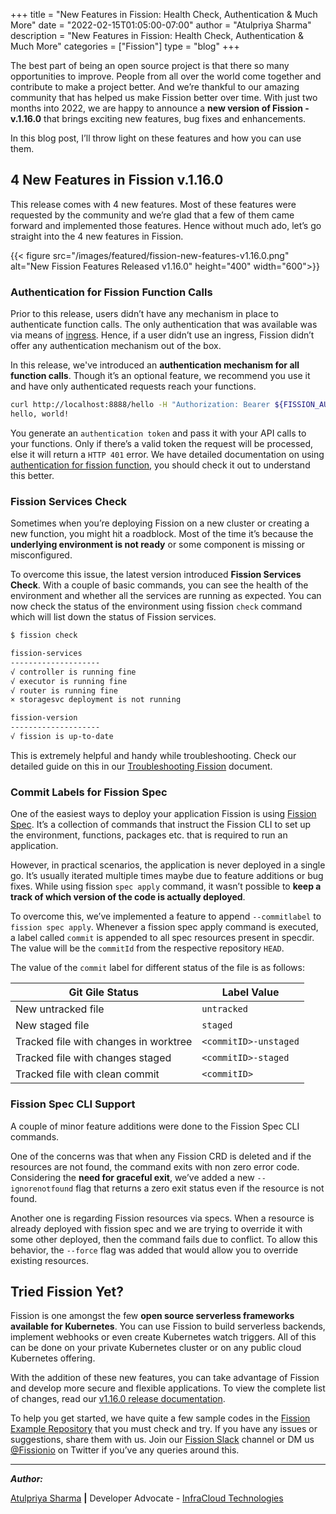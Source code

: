 +++
title = "New Features in Fission: Health Check, Authentication & Much More"
date = "2022-02-15T01:05:00-07:00"
author = "Atulpriya Sharma"
description = "New Features in Fission: Health Check, Authentication & Much More"
categories = ["Fission"]
type = "blog"
+++

The best part of being an open source project is that there so many opportunities to improve.
People from all over the world come together and contribute to make a project better.
And we’re thankful to our amazing community that has helped us make Fission better over time.
With just two months into 2022, we are happy to announce a **new version of Fission - v.1.16.0** that brings exciting new features, bug fixes and enhancements.

In this blog post, I’ll throw light on these features and how you can use them.

## 4 New Features in Fission v.1.16.0

This release comes with 4 new features.
Most of these features were requested by the community and we’re glad that a few of them came forward and implemented those features.
Hence without much ado, let’s go straight into the 4 new features in Fission.

{{< figure src="/images/featured/fission-new-features-v1.16.0.png" alt="New Fission Features Released v1.16.0" height="400" width="600">}}

### Authentication for Fission Function Calls

Prior to this release, users didn’t have any mechanism in place to authenticate function calls.
The only authentication that was available was via means of [ingress](https://kubernetes.io/docs/concepts/services-networking/ingress/).
Hence, if a user didn’t use an ingress, Fission didn’t offer any authentication mechanism out of the box.

In this release, we've introduced an **authentication mechanism for all function calls**.
Though it’s an optional feature, we recommend you use it and have only authenticated requests reach your functions.

```bash
curl http://localhost:8888/hello -H "Authorization: Bearer ${FISSION_AUTH_TOKEN}"
hello, world!
```

You generate an `authentication token` and pass it with your API calls to your functions.
Only if there’s a valid token the request will be processed, else it will return a `HTTP 401` error.
We have detailed documentation on using [authentication for fission function](docs/installation/authentication/), you should check it out to understand this better.

### Fission Services Check

Sometimes when you’re deploying Fission on a new cluster or creating a new function, you might hit a roadblock.
Most of the time it’s because the **underlying environment is not ready** or some component is missing or misconfigured.

To overcome this issue, the latest version introduced **Fission Services Check**.
With a couple of basic commands, you can see the health of the environment and whether all the services are running as expected.
You can now check the status of the environment using fission `check` command which will list down the status of Fission services.

```bash
$ fission check

fission-services
--------------------
√ controller is running fine
√ executor is running fine
√ router is running fine
× storagesvc deployment is not running

fission-version
--------------------
√ fission is up-to-date
```

This is extremely helpful and handy while troubleshooting.
Check our detailed guide on this in our [Troubleshooting Fission](docs/trouble-shooting/setup/fission/) document.

### Commit Labels for Fission Spec

One of the easiest ways to deploy your application Fission is using [Fission Spec](/docs/usage/spec/).
It’s a collection of commands that instruct the Fission CLI to set up the environment, functions, packages etc. that is required to run an application.

However, in practical scenarios, the application is never deployed in a single go.
It’s usually iterated multiple times maybe due to feature additions or bug fixes.
While using fission `spec apply` command, it wasn’t possible to **keep a track of which version of the code is actually deployed**.

To overcome this, we’ve implemented a feature to append `--commitlabel` to `fission spec apply`.
Whenever a fission spec apply command is executed, a label called `commit` is appended to all spec resources present in specdir.
The value will be the `commitId` from the respective repository `HEAD`.

The value of the `commit` label for different status of the file is as follows:

| Git Gile Status                       | Label Value           |
|---------------------------------------|-----------------------|
| New untracked file                    | `untracked`           |
| New staged file                       | `staged`              |
| Tracked file with changes in worktree | `<commitID>-unstaged` |
| Tracked file with changes staged      | `<commitID>-staged`   |
| Tracked file with clean commit        | `<commitID>`          |

### Fission Spec CLI Support

A couple of minor feature additions were done to the Fission Spec CLI commands.

One of the concerns was that when any Fission CRD is deleted and if the resources are not found, the command exits with non zero error code.
Considering the **need for graceful exit**, we’ve added a new `--ignorenotfound` flag that returns a zero exit status even if the resource is not found.

Another one is regarding Fission resources via specs.
When a resource is already deployed with fission spec and we are trying to override it with some other deployed, then the command fails due to conflict.
To allow this behavior, the `--force` flag was added that would allow you to override existing resources.

## Tried Fission Yet?

Fission is one amongst the few **open source serverless frameworks available for Kubernetes**.
You can use Fission to build serverless backends, implement webhooks or even create Kubernetes watch triggers.
All of this can be done on your private Kubernetes cluster or on any public cloud Kubernetes offering.

With the addition of these new features, you can take advantage of Fission and develop more secure and flexible applications.
To view the complete list of changes, read our [v1.16.0 release documentation](docs/releases/v1.16.0-rc1/).

To help you get started, we have quite a few sample codes in the [Fission Example Repository](https://github.com/fission/examples) that you must check and try.
If you have any issues or suggestions, share them with us.
Join our [Fission Slack](https://fission.io/slack) channel or DM us [@Fissionio](https://twitter.com/fissionio) on Twitter if you’ve any queries around this.

---

**_Author:_**

[Atulpriya Sharma](https://twitter.com/TheTechMaharaj)  **|**  Developer Advocate - [InfraCloud Technologies](http://infracloud.io/)